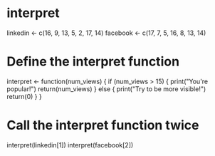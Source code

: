 # interpret
linkedin <- c(16, 9, 13, 5, 2, 17, 14)
facebook <- c(17, 7, 5, 16, 8, 13, 14)
# Define the interpret function
interpret <- function(num_views) {
  if (num_views > 15) {
    print("You're popular!")
    return(num_views)
  } else {
      print("Try to be more visible!")
      return(0)
  }
}

# Call the interpret function twice
interpret(linkedin[1])
interpret(facebook[2])
